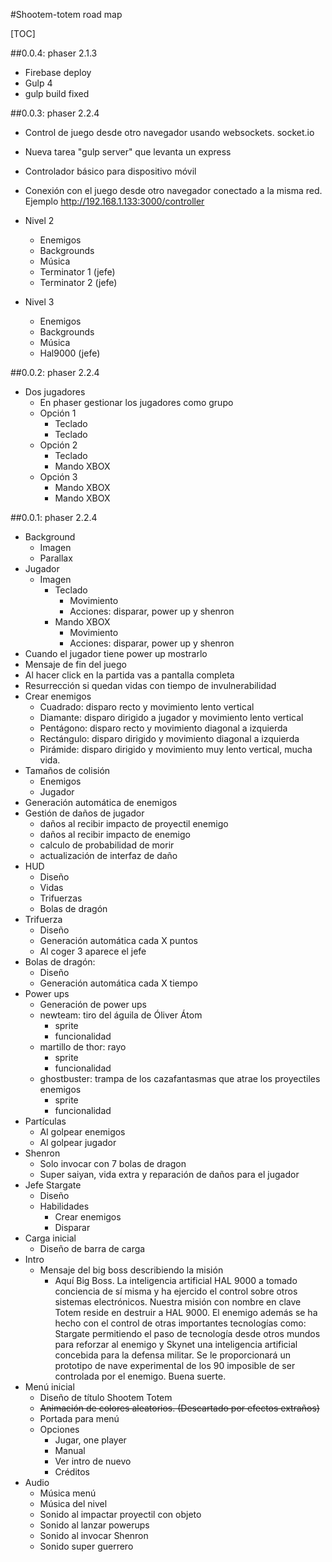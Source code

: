 #Shootem-totem road map

[TOC]

##0.0.4: phaser 2.1.3

+ Firebase deploy
+ Gulp 4
+ gulp build fixed

##0.0.3: phaser 2.2.4

+ Control de juego desde otro navegador usando websockets. socket.io
+ Nueva tarea "gulp server" que levanta un express
+ Controlador básico para dispositivo móvil
+ Conexión con el juego desde otro navegador conectado a la misma red. Ejemplo http://192.168.1.133:3000/controller

+ Nivel 2
    + Enemigos
    + Backgrounds
    + Música
    + Terminator 1 (jefe)
    + Terminator 2 (jefe)

+ Nivel 3
    + Enemigos
    + Backgrounds
    + Música
    + Hal9000 (jefe)

##0.0.2: phaser 2.2.4

+ Dos jugadores
    + En phaser gestionar los jugadores como grupo
    + Opción 1
        + Teclado
        + Teclado
    + Opción 2
        + Teclado
        + Mando XBOX
    + Opción 3
        + Mando XBOX
        + Mando XBOX

##0.0.1: phaser 2.2.4

+ Background
    + Imagen
    + Parallax
+ Jugador
    + Imagen
        + Teclado
            + Movimiento
            + Acciones: disparar, power up y shenron
        + Mando XBOX
            + Movimiento
            + Acciones: disparar, power up y shenron
+ Cuando el jugador tiene power up mostrarlo
+ Mensaje de fin del juego
+ Al hacer click en la partida vas a pantalla completa
+ Resurrección si quedan vidas con tiempo de invulnerabilidad
+ Crear enemigos
    + Cuadrado: disparo recto y movimiento lento vertical
    + Diamante: disparo dirigido a jugador y movimiento lento vertical
    + Pentágono: disparo recto y movimiento diagonal a izquierda
    + Rectángulo: disparo dirigido y movimiento diagonal a izquierda
    + Pirámide: disparo dirigido y movimiento muy lento vertical, mucha vida.
+ Tamaños de colisión
    + Enemigos
    + Jugador
+ Generación automática de enemigos
+ Gestión de daños de jugador
    + daños al recibir impacto de proyectil enemigo
    + daños al recibir impacto de enemigo
    + calculo de probabilidad de morir
    + actualización de interfaz de daño
+ HUD
    + Diseño
    + Vidas
    + Trifuerzas
    + Bolas de dragón
+ Trifuerza
    + Diseño
    + Generación automática cada X puntos
    + Al coger 3 aparece el jefe
+ Bolas de dragón:
    + Diseño
    + Generación automática cada X tiempo
+ Power ups
    + Generación de power ups
    + newteam: tiro del águila de Óliver Átom
        + sprite
        + funcionalidad
    + martillo de thor: rayo
        + sprite
        + funcionalidad
    + ghostbuster: trampa de los cazafantasmas que atrae los proyectiles enemigos
        + sprite
        + funcionalidad
+ Partículas
    + Al golpear enemigos
    + Al golpear jugador
+ Shenron
    + Solo invocar con 7 bolas de dragon
    + Super saiyan, vida extra y reparación de daños para el jugador 
+ Jefe Stargate
    + Diseño
    + Habilidades
        + Crear enemigos
        + Disparar
+ Carga inicial
    + Diseño de barra de carga
+ Intro
    + Mensaje del big boss describiendo la misión
        + Aquí Big Boss. La inteligencia artificial HAL 9000 a tomado conciencia de sí misma  y ha ejercido el control sobre otros sistemas electrónicos. Nuestra misión con nombre en clave Totem reside en destruir a HAL 9000. El enemigo además se ha hecho con el control de otras importantes tecnologías como: Stargate permitiendo el paso de tecnología desde otros mundos para reforzar al enemigo y Skynet una inteligencia artificial concebida para la defensa militar. Se le proporcionará un prototipo de nave experimental de los 90 imposible de ser controlada por el enemigo. Buena suerte.
+ Menú inicial
    + Diseño de título Shootem Totem
    + ~~Animación de colores aleatorios. (Descartado por efectos extraños)~~
    + Portada para menú
    + Opciones
        + Jugar, one player
        + Manual
        + Ver intro de nuevo
        + Créditos
+ Audio
    + Música menú
    + Música del nivel
    + Sonido al impactar proyectil con objeto
    + Sonido al lanzar powerups
    + Sonido al invocar Shenron
    + Sonido super guerrero

